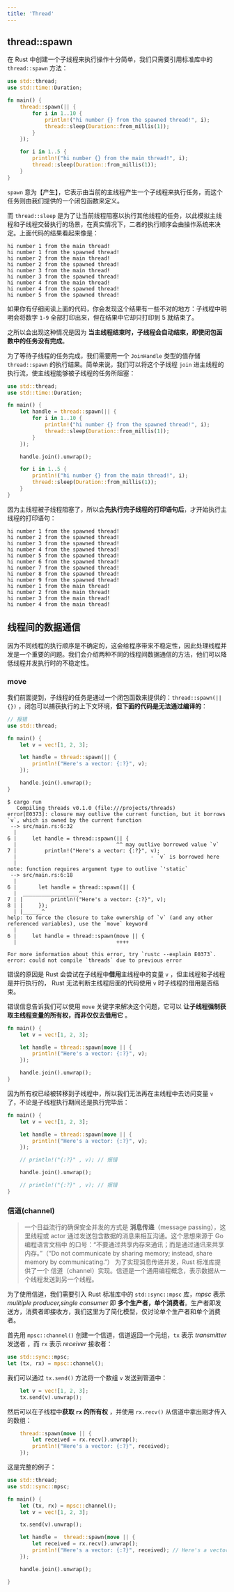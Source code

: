 ```yaml
---
title: 'Thread'
---
```


## thread::spawn

在 Rust 中创建一个子线程来执行操作十分简单，我们只需要引用标准库中的 `thread::spawn` 方法：

```rust
use std::thread;
use std::time::Duration;

fn main() {
    thread::spawn(|| {
        for i in 1..10 {
            println!("hi number {} from the spawned thread!", i);
            thread::sleep(Duration::from_millis(1));
        }
    });

    for i in 1..5 {
        println!("hi number {} from the main thread!", i);
        thread::sleep(Duration::from_millis(1));
    }
}
```

`spawn` 意为【产生】，它表示由当前的主线程产生一个子线程来执行任务，而这个任务则由我们提供的一个闭包函数来定义。

而 `thread::sleep` 是为了让当前线程阻塞以执行其他线程的任务，以此模拟主线程和子线程交替执行的场景，在真实情况下，二者的执行顺序会由操作系统来决定。上面代码的结果看起来像是：

```
hi number 1 from the main thread!
hi number 1 from the spawned thread!
hi number 2 from the main thread!
hi number 2 from the spawned thread!
hi number 3 from the main thread!
hi number 3 from the spawned thread!
hi number 4 from the main thread!
hi number 4 from the spawned thread!
hi number 5 from the spawned thread!
```

如果你有仔细阅读上面的代码，你会发现这个结果有一些不对的地方：子线程中明明会将数字 `1-9` 全部打印出来，但在结果中它却只打印到 5 就结束了。

之所以会出现这种情况是因为 **当主线程结束时，子线程会自动结束，即使闭包函数中的任务没有完成**。

为了等待子线程的任务完成，我们需要用一个 `JoinHandle` 类型的值存储 `thread::spawn` 的执行结果。简单来说，我们可以将这个子线程 `join` 进主线程的执行流，使主线程能够被子线程的任务所阻塞：

```rust
use std::thread;
use std::time::Duration;

fn main() {
    let handle = thread::spawn(|| {
        for i in 1..10 {
            println!("hi number {} from the spawned thread!", i);
            thread::sleep(Duration::from_millis(1));
        }
    });

    handle.join().unwrap();

    for i in 1..5 {
        println!("hi number {} from the main thread!", i);
        thread::sleep(Duration::from_millis(1));
    }
}
```

因为主线程被子线程阻塞了，所以会**先执行完子线程的打印语句后**，才开始执行主线程的打印语句：

```
hi number 1 from the spawned thread!
hi number 2 from the spawned thread!
hi number 3 from the spawned thread!
hi number 4 from the spawned thread!
hi number 5 from the spawned thread!
hi number 6 from the spawned thread!
hi number 7 from the spawned thread!
hi number 8 from the spawned thread!
hi number 9 from the spawned thread!
hi number 1 from the main thread!
hi number 2 from the main thread!
hi number 3 from the main thread!
hi number 4 from the main thread!
```

## 线程间的数据通信

因为不同线程的执行顺序是不确定的，这会给程序带来不稳定性，因此处理线程并发是一个重要的问题。我们会介绍两种不同的线程间数据通信的方法，他们可以降低线程并发执行时的不稳定性。 

### move

我们前面提到，子线程的任务是通过一个闭包函数来提供的：`thread::spawn(||{})` ，闭包可以捕获执行的上下文环境，**但下面的代码是无法通过编译的**：

```rust
// 报错
use std::thread;

fn main() {
    let v = vec![1, 2, 3];

    let handle = thread::spawn(|| {
        println!("Here's a vector: {:?}", v);
    });

    handle.join().unwrap();
}
```

```
$ cargo run
   Compiling threads v0.1.0 (file:///projects/threads)
error[E0373]: closure may outlive the current function, but it borrows `v`, which is owned by the current function
 --> src/main.rs:6:32
  |
6 |     let handle = thread::spawn(|| {
  |                                ^^ may outlive borrowed value `v`
7 |         println!("Here's a vector: {:?}", v);
  |                                           - `v` is borrowed here
  |
note: function requires argument type to outlive `'static`
 --> src/main.rs:6:18
  |
6 |       let handle = thread::spawn(|| {
  |  __________________^
7 | |         println!("Here's a vector: {:?}", v);
8 | |     });
  | |______^
help: to force the closure to take ownership of `v` (and any other referenced variables), use the `move` keyword
  |
6 |     let handle = thread::spawn(move || {
  |                                ++++

For more information about this error, try `rustc --explain E0373`.
error: could not compile `threads` due to previous error
```

错误的原因是 Rust 会尝试在子线程中**借用**主线程中的变量 `v` ，但主线程和子线程是并行执行的， Rust 无法判断主线程后面的代码使用 `v` 时子线程的借用是否结束。

错误信息告诉我们可以使用 `move` 关键字来解决这个问题，它可以 **让子线程强制获取主线程变量的所有权，而非仅仅去借用它** 。

```rust
fn main() {
    let v = vec![1, 2, 3];

    let handle = thread::spawn(move || {
        println!("Here's a vector: {:?}", v);
    });

    handle.join().unwrap();
}
```

因为所有权已经被转移到子线程中，所以我们无法再在主线程中去访问变量 `v` 了，不论是子线程执行期间还是执行完毕后：

```rust
fn main() {
    let v = vec![1, 2, 3];

    let handle = thread::spawn(move || {
        println!("Here's a vector: {:?}", v);
    });

    // println!("{:?}" , v); // 报错

    handle.join().unwrap();

    // println!("{:?}" , v); // 报错
}
```

### 信道(channel)

> 一个日益流行的确保安全并发的方式是 **消息传递**（message passing），这里线程或 actor 通过发送包含数据的消息来相互沟通。这个思想来源于 Go 编程语言文档中 的口号：“不要通过共享内存来通讯；而是通过通讯来共享内存。”（“Do not communicate by sharing memory; instead, share memory by communicating.”）
> 为了实现消息传递并发，Rust 标准库提供了一个 信道（channel）实现。信道是一个通用编程概念，表示数据从一个线程发送到另一个线程。

为了使用信道，我们需要引入 Rust 标准库中的 `std::sync::mpsc` 库，*mpsc* 表示 *mulitiple producer,single consumer* 即 **多个生产者，单个消费者**。生产者即发送方，消费者即接收方，我们这里为了简化模型，仅讨论单个生产者和单个消费者。

首先用 `mpsc::channel()` 创建一个信道，信道返回一个元组，`tx` 表示 *transmitter* 发送者 ，而 `rx` 表示 *receiver* 接收者：

```rust
use std::sync::mpsc;
let (tx, rx) = mpsc::channel();
```

我们可以通过 `tx.send()` 方法将一个数组 `v` 发送到管道中：

```rust
    let v = vec![1, 2, 3];
    tx.send(v).unwrap();
```

然后可以在子线程中**获取 `rx` 的所有权** ，并使用 `rx.recv()` 从信道中拿出刚才传入的数组：

```rust
    thread::spawn(move || {
        let received = rx.recv().unwrap();
        println!("Here's a vector: {:?}", received);
    });
```

这是完整的例子：

```rust
use std::thread;
use std::sync::mpsc;

fn main() {
    let (tx, rx) = mpsc::channel();
    let v = vec![1, 2, 3];

    tx.send(v).unwrap();

    let handle =  thread::spawn(move || {
        let received = rx.recv().unwrap();
        println!("Here's a vector: {:?}", received); // Here's a vector: [1, 2, 3]
    });

    handle.join().unwrap();

}
```


